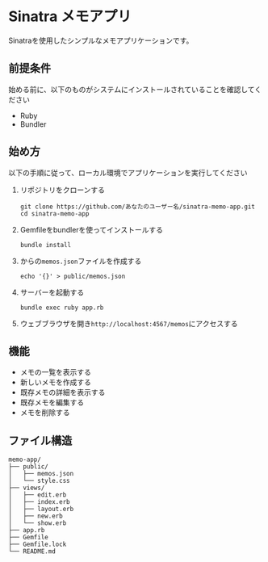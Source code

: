 # Sinatra メモアプリ

Sinatraを使用したシンプルなメモアプリケーションです。

## 前提条件

始める前に、以下のものがシステムにインストールされていることを確認してください

- Ruby
- Bundler

## 始め方

以下の手順に従って、ローカル環境でアプリケーションを実行してください

1. リポジトリをクローンする
   ```
   git clone https://github.com/あなたのユーザー名/sinatra-memo-app.git
   cd sinatra-memo-app
   ```

2. Gemfileをbundlerを使ってインストールする
   ```
   bundle install
   ```

3. からの`memos.json`ファイルを作成する
   ```
   echo '{}' > public/memos.json
   ```

4. サーバーを起動する
   ```
   bundle exec ruby app.rb
   ```

5. ウェブブラウザを開き`http://localhost:4567/memos`にアクセスする



## 機能

- メモの一覧を表示する
- 新しいメモを作成する
- 既存メモの詳細を表示する
- 既存メモを編集する
- メモを削除する

## ファイル構造

```
memo-app/
├── public/
│   ├── memos.json
│   └── style.css
├── views/
│   ├── edit.erb
│   ├── index.erb
│   ├── layout.erb
│   ├── new.erb
│   └── show.erb
├── app.rb
├── Gemfile
├── Gemfile.lock
└── README.md
```
